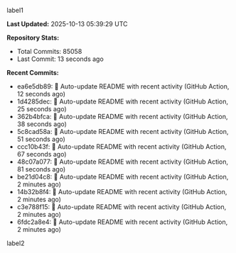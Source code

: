 
label1 
<!-- ACTIVITY_START -->
**Last Updated:** 2025-10-13 05:39:29 UTC

**Repository Stats:**
- Total Commits: 85058
- Last Commit: 13 seconds ago

**Recent Commits:**
- ea6e5db89: 🤖 Auto-update README with recent activity (GitHub Action, 12 seconds ago)
- 1d4285dec: 🤖 Auto-update README with recent activity (GitHub Action, 25 seconds ago)
- 362b4bfca: 🤖 Auto-update README with recent activity (GitHub Action, 38 seconds ago)
- 5c8cad58a: 🤖 Auto-update README with recent activity (GitHub Action, 51 seconds ago)
- ccc10b43f: 🤖 Auto-update README with recent activity (GitHub Action, 67 seconds ago)
- 48c07a077: 🤖 Auto-update README with recent activity (GitHub Action, 81 seconds ago)
- be21d04c8: 🤖 Auto-update README with recent activity (GitHub Action, 2 minutes ago)
- 14b32b8f4: 🤖 Auto-update README with recent activity (GitHub Action, 2 minutes ago)
- c3e788f15: 🤖 Auto-update README with recent activity (GitHub Action, 2 minutes ago)
- 6fdc2a8e4: 🤖 Auto-update README with recent activity (GitHub Action, 2 minutes ago)
<!-- ACTIVITY_END -->

label2
